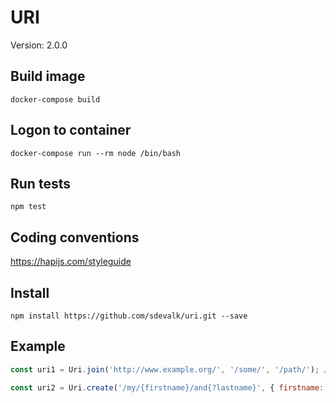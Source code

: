 URI
==============================

Version: 2.0.0

Build image
------------
    docker-compose build

Logon to container
------------
    docker-compose run --rm node /bin/bash

Run tests
------------
    npm test

Coding conventions
------------
https://hapijs.com/styleguide

Install
------------
    npm install https://github.com/sdevalk/uri.git --save

Example
------------

```javascript
const uri1 = Uri.join('http://www.example.org/', '/some/', '/path/'); // http://www.example.org/some/path

const uri2 = Uri.create('/my/{firstname}/and{?lastname}', { firstname: 'John', lastname: 'Doe' }); // /my/John/and?lastname=Doe
```
